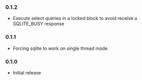 ### 0.1.2
- Execute select queries in a locked block to avoid receive a SQLITE_BUSY response

### 0.1.1
- Forcing sqlite to work on single thread mode

### 0.1.0
- Initial release
